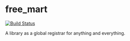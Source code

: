 # free_mart

[![Build Status](https://secure.travis-ci.org/gcao/free_mart.png?branch=master)](http://travis-ci.org/gcao/free_mart)

A library as a global registrar for anything and everything.

